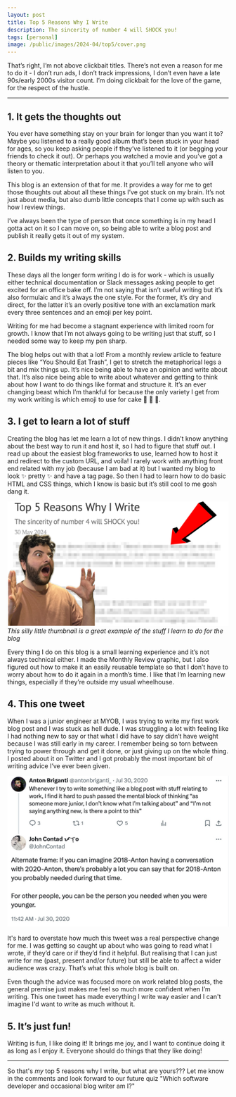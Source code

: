 ```yaml
---
layout: post
title: Top 5 Reasons Why I Write
description: The sincerity of number 4 will SHOCK you!
tags: [personal]
image: /public/images/2024-04/top5/cover.png
---
```

That’s right, I’m not above clickbait titles. There’s not even a reason for me to do it - I don’t run ads, I don’t track impressions, I don’t even have a late 90s/early 2000s visitor count. I’m doing clickbait for the love of the game, for the respect of the hustle. 

<hr/>

## 1. It gets the thoughts out 

You ever have something stay on your brain for longer than you want it to? Maybe you listened to a really good album that’s been stuck in your head for ages, so you keep asking people if they’ve listened to it (or begging your friends to check it out). Or perhaps you watched a movie and you’ve got a theory or thematic interpretation about it that you’ll tell anyone who will listen to you.

This blog is an extension of that for me. It provides a way for me to get those thoughts out about all these things I’ve got stuck on my brain. It’s not just about media, but also dumb little concepts that I come up with such as how I review things. 

I’ve always been the type of person that once something is in my head I gotta act on it so I can move on, so being able to write a blog post and publish it really gets it out of my system. 

## 2. Builds my writing skills

These days all the longer form writing I do is for work - which is usually either technical documentation or Slack messages asking people to get excited for an office bake off. I’m not saying that isn’t useful writing but it’s also formulaic and it’s always the one style. For the former, it’s dry and direct, for the latter it’s an overly positive tone with an exclamation mark every three sentences and an emoji per key point. 

Writing for me had become a stagnant experience with limited room for growth. I know that I’m not always going to be writing just that stuff, so I needed some way to keep my pen sharp. 

The blog helps out with that a lot! From a monthly review article to feature pieces like “You Should Eat Trash”, I get to stretch the metaphorical legs a bit and mix things up. It’s nice being able to have an opinion and write about that. It’s also nice being able to write about whatever and getting to think about how I want to do things like format and structure it. It’s an ever changing beast which I’m thankful for because the only variety I get from my work writing is which emoji to use for cake 🎂 🍰 🧁. 

## 3. I get to learn a lot of stuff

Creating the blog has let me learn a lot of new things. I didn’t know anything about the best way to run it and host it, so I had to figure that stuff out. I read up about the easiest blog frameworks to use, learned how to host it and redirect to the custom URL, and voila!  I rarely work with anything front end related with my job (because I am bad at it) but I wanted my blog to look ✨ pretty ✨ and have a tag page. So then I had to learn how to do basic HTML and CSS things, which I know is basic but it’s still cool to me gosh dang it. 
<br/>

![top tier thumbnail](/public/images/2024-04/top5/cover.png)
_This silly little thumbnail is a great example of the stuff I learn to do for the blog_

Every thing I do on this blog is a small learning experience and it’s not always technical either. I made the Monthly Review graphic, but I also figured out how to make it an easily reusable template so that I don’t have to worry about how to do it again in a month’s time. I like that I’m learning new things, especially if they’re outside my usual wheelhouse. 

## 4. This one tweet

When I was a junior engineer at MYOB, I was trying to write my first work blog post and I was stuck as hell dude. I was struggling a lot with feeling like I had nothing new to say or that what I did have to say didn’t have weight because I was still early in my career. I remember being so torn between trying to power through and get it done, or just giving up on the whole thing. I posted about it on Twitter and I got probably the most important bit of writing advice I’ve ever been given.

![A tweet that from @JohnContad which says "Alternate frame: If you can imagine 2018-Anton having a conversation with 2020-Anton, there's probably a lot you can say that for 2018-Anton you probably needed during that time. For other people, you can be the person you needed when you were younger."](/public/images/2024-04/top5/tweet.jpg)

It's hard to overstate how much this tweet was a real perspective change for me. I was getting so caught up about who was going to read what I wrote, if they’d care or if they’d find it helpful. But realising that I can just write for me (past, present and/or future) but still be able to affect a wider audience was crazy. That’s what this whole blog is built on. 

Even though the advice was focused more on work related blog posts, the general premise just makes me feel so much more confident when I’m writing. This one tweet has made everything I write way easier and I can't imagine I'd want to write as much without it.

## 5. It’s just fun!

Writing is fun, I like doing it! It brings me joy, and I want to continue doing it as long as I enjoy it. Everyone should do things that they like doing! 

<hr/>

So that's _my_ top 5 reasons why I write, but what are yours??? Let me know in the comments and look forward to our future quiz "Which software developer and occasional blog writer am I?"